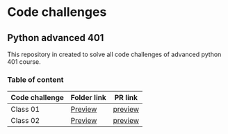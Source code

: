 
# Code challenges

## Python advanced 401
This repository in created to solve all code challenges of advanced python 401 course.


### Table of content
| Code challenge | Folder link | PR link|
| ----------- | ----------- | ----------- |
| Class 01 | [Preview](https://github.com/dialaabulkhail/data-structures-and-algorithms/blob/main/code-challenge01/CODE.md) | [preview](https://github.com/dialaabulkhail/data-structures-and-algorithms/pull/1) |
| Class 02 | [Preview](https://github.com/dialaabulkhail/data-structures-and-algorithms/blob/main/code-challenge02/CODE.md) | [preview](https://github.com/dialaabulkhail/data-structures-and-algorithms/pull/2) |







